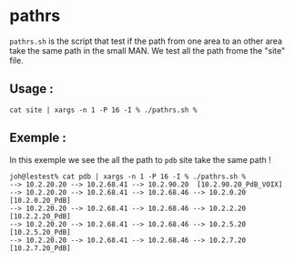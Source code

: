 # pathrs

`pathrs.sh` is the script that test if the path from one area to an other area take the same path in the small MAN. We test all the path frome the "site" file.

Usage :
-------
```
cat site | xargs -n 1 -P 16 -I % ./pathrs.sh %
```

Exemple :
---------
In this exemple we see the all the path to `pdb` site take the same path !
```
joh@lestest% cat pdb | xargs -n 1 -P 16 -I % ./pathrs.sh %
--> 10.2.20.20 --> 10.2.68.41 --> 10.2.90.20  [10.2.90.20_PdB_VOIX]
--> 10.2.20.20 --> 10.2.68.41 --> 10.2.68.46 --> 10.2.0.20  [10.2.0.20_PdB]
--> 10.2.20.20 --> 10.2.68.41 --> 10.2.68.46 --> 10.2.2.20  [10.2.2.20_PdB]
--> 10.2.20.20 --> 10.2.68.41 --> 10.2.68.46 --> 10.2.5.20  [10.2.5.20_PdB]
--> 10.2.20.20 --> 10.2.68.41 --> 10.2.68.46 --> 10.2.7.20  [10.2.7.20_PdB]
```
